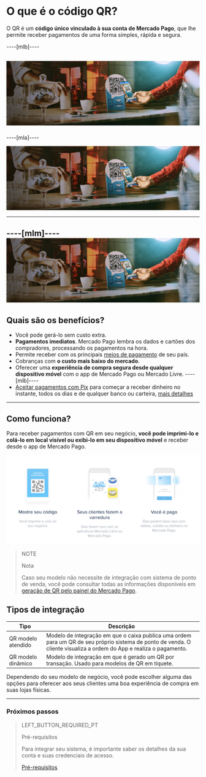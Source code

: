 # O que é o código QR?

O QR é um **código único vinculado à sua conta de Mercado Pago**, que lhe permite receber pagamentos de uma forma simples, rápida e segura. 

----[mlb]----

![Pagos QR Mercado Pago](/images/mobile/qr_mla2.es.png)
------------
----[mla]----

![Pagos QR Mercado Pago](/images/mobile/qr_mla2.es.png)

------------
----[mlm]----
![Pagos QR Mercado Pago](/images/mobile/qr_mla2.es.png)
------------

## Quais são os benefícios?

* Você pode gerá-lo sem custo extra. 
* **Pagamentos imediatos**. Mercado Pago lembra os dados e cartões dos compradores, processando os pagamentos na hora. 
* Permite receber com os principais [meios de pagamento](https://www.mercadopago.com.br/ajuda/meios-de-pagamento-parcelamento_264) de seu país.
* Cobranças com **o custo mais baixo do mercado**.
* Oferecer uma **experiência de compra segura desde qualquer dispositivo móvel** com o app de Mercado Pago ou Mercado Livre.
----[mlb]----
* [Aceitar pagamentos com Pix](https://www.mercadopago.com.br/pix) para começar a receber dinheiro no instante, todos os dias e de qualquer banco ou carteira, [mais detalhes](https://youtu.be/lEiw8npHan8?list=PLCazXKuqZp3g4WfhNlhsB3FL9-1z7gUny)
------------

## Como funciona?

Para receber pagamentos com QR em seu negócio, **você pode imprimi-lo e colá-lo em local visível ou exibi-lo em seu dispositivo móvel** e receber desde o app de Mercado Pago.


![Flujo QR](/images/mobile/qr_flujo.pt.png)

<span></span>
> NOTE
>
> Nota
>
> Caso seu modelo não necessite de integração com sistema de ponto de venda, você pode consultar todas as informações disponíveis em [geração de QR pelo painel do Mercado Pago](https://www.mercadopago[FAKER][URL][DOMAIN]/developers/pt/guides/in-person-payments/qr-code/integrations-front).

## Tipos de integração

| Tipo | Descrição |
| --- | --- |
| QR modelo atendido | Modelo de integração em que o caixa publica uma ordem para um QR de seu próprio sistema de ponto de venda. O cliente visualiza a ordem do App e realiza o pagamento. |
| QR modelo dinâmico | Modelo de integração em que é gerado um QR por transação. Usado para modelos de QR em tíquete. |


Dependendo do seu modelo de negócio, você pode escolher alguma das opções para oferecer aos seus clientes uma boa experiência de compra em suas lojas físicas.

---
### Próximos passos

> LEFT_BUTTON_REQUIRED_PT
>
> Pré-requisitos
>
> Para integrar seu sistema, é importante saber os detalhes da sua conta e suas credenciais de acesso.
>
> [Pré-requisitos](https://www.mercadopago[FAKER][URL][DOMAIN]/developers/pt/guides/in-person-payments/qr-code/pre-requisites)

